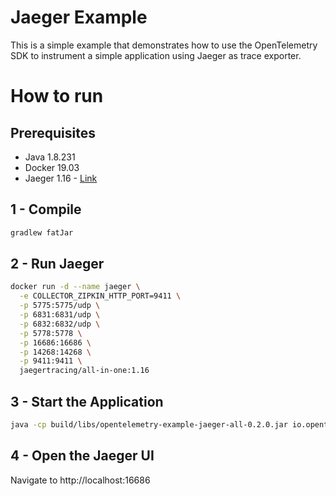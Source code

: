 # Jaeger Example

This is a simple example that demonstrates how to use the OpenTelemetry SDK 
to instrument a simple application using Jaeger as trace exporter. 

# How to run

## Prerequisites
* Java 1.8.231
* Docker 19.03
* Jaeger 1.16 - [Link][jaeger]


## 1 - Compile 
```bash
gradlew fatJar
```
## 2 - Run Jaeger

```bash
docker run -d --name jaeger \
  -e COLLECTOR_ZIPKIN_HTTP_PORT=9411 \
  -p 5775:5775/udp \
  -p 6831:6831/udp \
  -p 6832:6832/udp \
  -p 5778:5778 \
  -p 16686:16686 \
  -p 14268:14268 \
  -p 9411:9411 \
  jaegertracing/all-in-one:1.16
```


## 3 - Start the Application
```bash
java -cp build/libs/opentelemetry-example-jaeger-all-0.2.0.jar io.opentelemetry.example.Main localhost 6832
```
## 4 - Open the Jaeger UI

Navigate to http://localhost:16686

[jaeger]:[https://www.jaegertracing.io/docs/1.16/getting-started/
